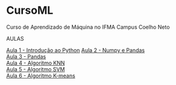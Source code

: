 # CursoML
Curso de Aprendizado de Máquina no IFMA Campus Coelho Neto

AULAS

<a href="https://colab.research.google.com/drive/1LVPr1mGmqORVOKOgvie9O1-E6FivQ0Mo?usp=sharing" target="_blank">Aula 1 - Introdução ao Python</a>
<a href="https://colab.research.google.com/drive/1gGfwjhloYwlIGZMEpg7TUkH0O51UF610?usp=sharing">Aula 2 - Numpy e Pandas</a> <br>
<a href="https://colab.research.google.com/drive/1NtKMYQRZ5wwpu63tMO5scRrQ33h7E87F?usp=sharing">Aula 3 - Pandas</a> <br>
<a href="https://colab.research.google.com/drive/1NtKMYQRZ5wwpu63tMO5scRrQ33h7E87F?usp=sharing">Aula 4 - Algoritmo KNN</a> <br>
<a href="https://colab.research.google.com/drive/16ge36yYzpz7N-4he4JpEDNB6CJ8rIjPT?usp=sharing">Aula 5 - Algoritmo SVM</a> <br>
<a href="https://colab.research.google.com/drive/1HlhO_nh8qJ0ts6qRH3I5RkeB7uAV1dJL?usp=sharing">Aula 6 - Algoritmo K-means</a> <br>

